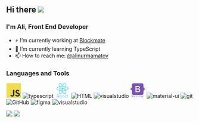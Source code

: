 ## Hi there <img src="https://media.giphy.com/media/hvRJCLFzcasrR4ia7z/giphy.gif" width="5%">
### I'm Ali, Front End Developer

* :zap: I’m currently working at [Blockmate](https://www.blockmate.io/)
* :ocean: I’m currently learning TypeScript
* 📫 How to reach me: [@alinurmamatov](https://www.linkedin.com/in/alisherjon-nurmamatov/)


### Languages and Tools
<p align="left">
     <img src="https://raw.githubusercontent.com/devicons/devicon/master/icons/javascript/javascript-original.svg" alt="javascript" width="40" height="40"/> 
    <img src="https://cdn.worldvectorlogo.com/logos/typescript.svg" alt="typescript" width="40">
    <img src="https://raw.githubusercontent.com/devicons/devicon/master/icons/react/react-original-wordmark.svg" alt="react" width="40" height="40"/> 
    <img src="https://cdn.jsdelivr.net/gh/devicons/devicon/icons/html5/html5-original.svg" alt="HTML" width="40">
    <img src="https://cdn.jsdelivr.net/gh/devicons/devicon/icons/css3/css3-original.svg" alt="visualstudio" width="40">
    <img src="https://raw.githubusercontent.com/devicons/devicon/master/icons/bootstrap/bootstrap-plain-wordmark.svg" alt="bootstrap" width="40" height="40"/> 
    <img src="https://images.wondershare.com/mockitt/ui-design/material-ui-introduction.jpg" alt="material-ui" width="40">
    <img src="https://www.vectorlogo.zone/logos/git-scm/git-scm-icon.svg" alt="git" width="40" height="40"/> 
    <img src="https://github.githubassets.com/images/modules/logos_page/GitHub-Mark.png" alt="GitHub" width="40">
    <img src="https://www.vectorlogo.zone/logos/figma/figma-icon.svg" alt="figma" width="40" height="40"/> <img src="https://cdn.jsdelivr.net/gh/devicons/devicon/icons/vscode/vscode-original.svg" alt="visualstudio" width="40">
</p>


<img src="https://github-readme-stats.vercel.app/api?username=alinurmamatov&show_icons=true&layout=compact"/>


<img src="https://github-readme-streak-stats.herokuapp.com/?user=alinurmamatov"/>
